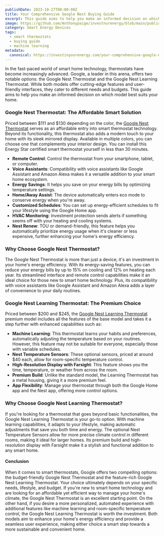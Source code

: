 ```yaml
---
publishDate: 2023-10-27T00:00:00Z
title: Your Comprehensive Google Nest Buying Guide
excerpt: This guide aims to help you make an informed decision on which model best suits your home.
image: https://github.com/Anthonypaige/investnurenergy/blob/main/public/images/cover-art/THRM-3-cover-art.jpg?raw=true
category: Smart Energy Devices
tags:
  - smart thermostats
  - buying guide
  - machine learning
metadata:
  canonical: https://investinyourenergy.com/your-comprehensive-google-nest-buying-guide
---
```


In the fast-paced world of smart home technology, thermostats have become increasingly advanced. Google, a leader in this arena, offers two notable options: the Google Nest Thermostat and the Google Nest Learning Thermostat. While both models offer cutting-edge features and user-friendly interfaces, they cater to different needs and budgets. This guide aims to help you make an informed decision on which model best suits your home.

### **Google Nest Thermostat: The Affordable Smart Solution**

Priced between $111 and $130 depending on the color, the [Google Nest Thermostat](https://amzn.to/3sAiqyB) serves as an affordable entry into smart thermostat technology. Beyond its functionality, this thermostat also adds a modern touch to your home with its sleek mirrored display. Available in multiple colors, you can choose one that complements your interior design. You can install this Energy Star certified smart thermostat yourself in less than 30 minutes.

- **Remote Control**: Control the thermostat from your smartphone, tablet, or computer.
- **Voice Assistants**: Compatibility with voice assistants like Google Assistant and Amazon Alexa makes it a versatile addition to your smart home ecosystem.
- **Energy Savings**: It helps you save on your energy bills by optimizing temperature settings.
- **Home/Away Assist**: The device automatically enters eco mode to conserve energy when you're away.
- **Customized Schedules**: You can set up energy-efficient schedules to fit your lifestyle using the Google Home app.
- **HVAC Monitoring**: Investment protection sends alerts if something seems off with your heating and cooling systems.
- **Nest Renew**: TOU or demand-friendly, this feature helps you automatically prioritize energy usage when it's cleaner or less expensive, further enhancing your home's energy efficiency.

### **Why Choose Google Nest Thermostat?**

The Google Nest Thermostat is more than just a device; it's an investment in your home's energy efficiency. With its energy-saving features, you can reduce your energy bills by up to 15% on cooling and 12% on heating each year. Its streamlined interface and remote control capabilities make it an ideal choice for those new to smart home technology. Plus, its compatibility with voice assistants like Google Assistant and Amazon Alexa adds a layer of convenience to your daily routines.

### **Google Nest Learning Thermostat: The Premium Choice**

Priced between $200 and $245, the [Google Nest Learning Thermostat](https://amzn.to/3tNnwYK) premium model includes all the features of the base model and takes it a step further with enhanced capabilities such as:

- **Machine Learning**: This thermostat learns your habits and preferences, automatically adjusting the temperature based on your routines. However, this feature may not be suitable for everyone, especially those with variable schedules.
- **Nest Temperature Sensors**: These optional sensors, priced at around $40 each, allow for room-specific temperature control.
- **High-Resolution Display with Farsight**: This feature shows you the time, temperature, or weather from across the room.
- **Premium Build**: Unlike the standard model, the Learning Thermostat has a metal housing, giving it a more premium feel.
- **App Flexibility**: Manage your thermostat through both the Google Home app and the Nest app, offering more control options.

### **Why Choose Google Nest Learning Thermostat?**

If you're looking for a thermostat that goes beyond basic functionalities, the Google Nest Learning Thermostat is your go-to option. With machine learning capabilities, it adapts to your lifestyle, making automatic adjustments that save you both time and energy. The optional Nest Temperature Sensors allow for more precise climate control in different rooms, making it ideal for larger homes. Its premium build and high-resolution display with Farsight make it a stylish and functional addition to any smart home.

#### **Conclusion**

When it comes to smart thermostats, Google offers two compelling options: the budget-friendly Google Nest Thermostat and the feature-rich Google Nest Learning Thermostat. Your choice ultimately depends on your specific needs, lifestyle, and budget. If you're new to smart home technology and are looking for an affordable yet efficient way to manage your home's climate, the Google Nest Thermostat is an excellent starting point. On the other hand, if you desire a more personalized, automated experience with additional features like machine learning and room-specific temperature control, the Google Nest Learning Thermostat is worth the investment. Both models aim to enhance your home's energy efficiency and provide a seamless user experience, making either choice a smart step towards a more sustainable and convenient home.
